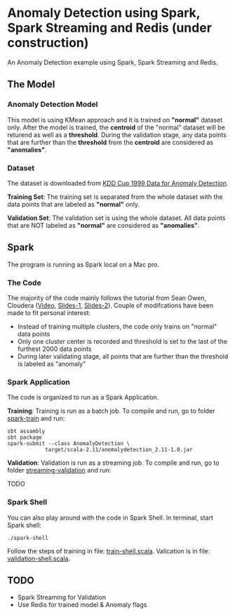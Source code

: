# Anomaly Detection using Spark, Spark Streaming and Redis (under construction)
An Anomaly Detection example using Spark, Spark Streaming and Redis.

## The Model

### Anomaly Detection Model
This model is using KMean approach and it is trained on **"normal"** dataset only. After the model is trained, the **centroid** of the "normal" dataset will be returend as well as a **threshold**. During the validation stage, any data points that are further than the **threshold** from the **centroid** are considered as **"anomalies"**.

### Dataset
The dataset is downloaded from <a href= "http://kdd.ics.uci.edu/databases/kddcup99/kddcup99.html" target="_blank">KDD Cup 1999 Data for Anomaly Detection</a>.

**Training Set**: The training set is separated from the whole dataset with the data points that are labeled as **"normal"** only.

**Validation Set**: The validation set is using the whole dataset. All data points that are NOT labeled as **"normal"** are considered as **"anomalies"**.


## Spark
The program is running as Spark local on a Mac pro.

### The Code
The majority of the code mainly follows the tutorial from Sean Owen, Cloudera (<a href= "https://www.youtube.com/watch?v=TC5cKYBZAeI" target="_blank">Video</a>, <a href= "http://www.slideshare.net/CIGTR/anomaly-detection-with-apache-spark" target="_blank">Slides-1</a>, <a href= "http://www.slideshare.net/cloudera/anomaly-detection-with-apache-spark-2" target="_blank">Slides-2</a>). Couple of modifcations have been made to fit personal interest:

- Instead of training multiple clusters, the code only trains on "normal" data points
- Only one cluster center is recorded and threshold is set to the last of the furthest 2000 data points
- During later validating stage, all points that are further than the threshold is labeled as "anomaly"

	
### Spark Application
The code is organized to run as a Spark Application.

**Training**: Training is run as a batch job. To compile and run, go to folder <a href= "https://github.com/keiraqz/anomaly-detection/tree/master/spark-train" target="_blank">spark-train</a> and run:

	sbt assambly
	sbt package
	spark-submit --class AnomalyDetection \
				target/scala-2.11/anomalydetection_2.11-1.0.jar

	
**Validation**: Validation is run as a streaming job. To compile and run, go to folder <a href= "" target="_blank">streaming-validation</a> and run:

TODO


### Spark Shell
You can also play around with the code in Spark Shell. In terminal, start Spark shell:
	
	./spark-shell

Follow the steps of training in file: [train-shell.scala](https://github.com/keiraqz/anomaly-detection/blob/master/train-shell.scala). Valication is in file: [validation-shell.scala](https://github.com/keiraqz/anomaly-detection/blob/master/validation-shell.scala). 


## TODO
- Spark Streaming for Validation
- Use Redis for trained model & Anomaly flags